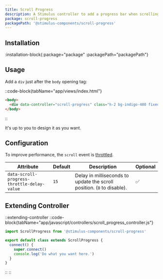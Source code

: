 ```yaml
---
title: Scroll Progress
description: A Stimulus controller to add a progress bar when scrolling.
package: scroll-progress
packagePath: '@stimulus-components/scroll-progress'
---
```


## Installation

:installation-block{:package="package" :packagePath="packagePath"}

## Usage

Add a `div` just after the `body` opening tag:

::code-block{tabName="app/views/index.html"}

```html
<body>
  <div data-controller="scroll-progress" class="h-2 bg-indigo-400 fixed top-0"></div>
</body>
```

::

It's up to you to design it as you want.

## Configuration

To improve performance, the `scroll` event is [throttled](https://lodash.com/docs/4.17.15#throttle).

| Attribute                                   | Default | Description                                                            | Optional |
| ------------------------------------------- | ------- | ---------------------------------------------------------------------- | -------- |
| `data-scroll-progress-throttle-delay-value` | `15`    | Delay in milliseconds to update the scroll position. (`0` to disable). | ✅       |

## Extending Controller

::extending-controller
::code-block{tabName="app/javascript/controllers/scroll_progress_controller.js"}

```js
import ScrollProgress from '@stimulus-components/scroll-progress'

export default class extends ScrollProgress {
  connect() {
    super.connect()
    console.log('Do what you want here.')
  }
}
```

::
::

